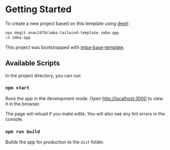 # Getting Started

To create a new project based on this template using [degit](https://github.com/Rich-Harris/degit):

```bash
npx degit anas2479/imba-tailwind-template imba-app
cd imba-app
```


This project was bootstrapped with [imba-base-template](https://github.com/imba/imba-base-template).

## Available Scripts

In the project directory, you can run:

### `npm start`

Runs the app in the development mode.
Open [http://localhost:3000](http://localhost:3000) to view it in the browser.

The page will reload if you make edits.
You will also see any lint errors in the console.

### `npm run build`

Builds the app for production to the `dist` folder.